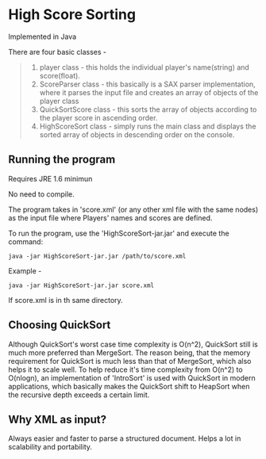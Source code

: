 High Score Sorting
=============

Implemented in Java

There are four basic classes -
>1. player class - this holds the individual player's name(string) and score(float).
>2. ScoreParser class - this basically is a SAX parser implementation, where it parses the input file and creates an array of objects of the player class
>3. QuickSortScore class - this sorts the array of objects according to the player score in ascending order.
>4. HighScoreSort class - simply runs the main class and displays the sorted array of objects in descending order on the console.

Running the program
------------

Requires JRE 1.6 minimun

No need to compile.

The program takes in 'score.xml' (or any other xml file with the same nodes) as the input file where Players' names and scores are defined.

To run the program, use the 'HighScoreSort-jar.jar' and execute the command:
```
java -jar HighScoreSort-jar.jar /path/to/score.xml
```
Example - 
```
java -jar HighScoreSort-jar.jar score.xml
```
If score.xml is in th same directory.

Choosing QuickSort
-------------

Although QuickSort's worst case time complexity is O(n^2), QuickSort still is much more preferred than MergeSort. The reason being, that the memory requirement for QuickSort is much less than that of MergeSort, which also helps it to scale well. To help reduce it's time complexity from O(n^2) to O(nlogn), an implementation of 'IntroSort' is used with QuickSort in modern applications, which basically makes the QuickSort shift to HeapSort when the recursive depth exceeds a certain limit.

Why XML as input?
-------------

Always easier and faster to parse a structured document. Helps a lot in scalability and portability.





